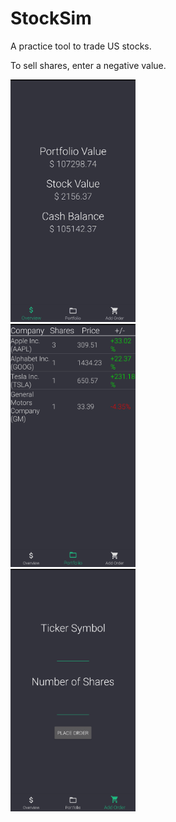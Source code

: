 # StockSim

A practice tool to trade US stocks.

To sell shares, enter a negative value.
<div class="row">
  <div class="column">
    <img src="Screenshots/Screenshot_20200131-183651~2.png" height="388" width="200">
  </div>
  <div class="column">
    <img src="Screenshots/Screenshot_20200131-183656~2.png" width="200">
  </div>
  <div class="column">
    <img src="Screenshots/Screenshot_20200131-183700~2.png" width="200">
  </div>
</div>

